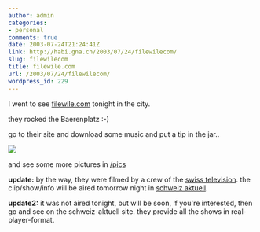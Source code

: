 ```yaml
---
author: admin
categories:
- personal
comments: true
date: 2003-07-24T21:24:41Z
link: http://habi.gna.ch/2003/07/24/filewilecom/
slug: filewilecom
title: filewile.com
url: /2003/07/24/filewilecom/
wordpress_id: 229
---
```


I went to see [filewile.com](http://filewile.com) tonight in the city.  

they rocked the Baerenplatz :-)  

go to their site and download some music and put a tip in the jar..
  
  

![](http://habi.gna.ch/blog/images/filewile.com.jpg)



and see some more pictures in [/pics](/pics)



**update:** by the way, they were filmed by a crew of the [swiss television](http://www.sfdrs.ch). the clip/show/info will be aired tomorrow night in [schweiz aktuell](http://www.schweizaktuell.ch).
  
**update2:** it was not aired tonight, but will be soon, if you're interested, then go and see on the schweiz-aktuell site. they provide all the shows in real-player-format.
